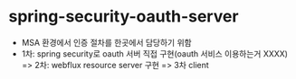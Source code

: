 # spring-security-oauth-server

- MSA 환경에서 인증 절차를 한곳에서 담당하기 위함
- 1차: spring security로 oauth 서버 직접 구현(oauth 서비스 이용하는거 XXXX) => 2차: webflux resource server 구현 => 3차 client 
